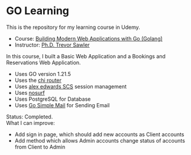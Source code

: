 # GO Learning

This is the  repository for my learning course in Udemy.
- Course: [Building Modern Web Applications with Go (Golang)](https://www.udemy.com/course/building-modern-web-applications-with-go)
- Instructor: [Ph.D. Trevor Sawler](https://www.udemy.com/course/building-modern-web-applications-with-go/#instructor-1)

In this course, I built a Basic Web Application and a Bookings and Reservations Web Application.
- Uses GO version 1.21.5
- Uses the [chi router](https://github.com/go-chi/chi)
- Uses [alex edwards SCS](https://github.com/alexadwards/scs/v2) session management
- Uses [nosurf](https://github.com/justinas/nosurf)
- Uses PostgreSQL for Database
- Uses [Go Simple Mail](https://github.com/xhit/go-simple-mail) for Sending Email

Status: Completed.<br />
What I can improve:
- Add sign in page, which should add new accounts as Client accounts
- Add method which allows Admin accounts change status of accounts from Client to Admin